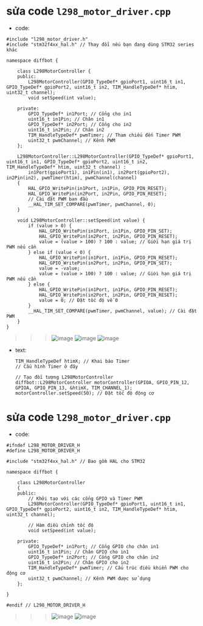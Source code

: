 # sửa code ```l298_motor_driver.cpp```
* code:
```
#include "l298_motor_driver.h"
#include "stm32f4xx_hal.h" // Thay đổi nếu bạn đang dùng STM32 series khác

namespace diffbot {

    class L298MotorController {
    public:
        L298MotorController(GPIO_TypeDef* gpioPort1, uint16_t in1, GPIO_TypeDef* gpioPort2, uint16_t in2, TIM_HandleTypeDef* htim, uint32_t channel);
        void setSpeed(int value);

    private:
        GPIO_TypeDef* in1Port; // Cổng cho in1
        uint16_t in1Pin; // Chân in1
        GPIO_TypeDef* in2Port; // Cổng cho in2
        uint16_t in2Pin; // Chân in2
        TIM_HandleTypeDef* pwmTimer; // Tham chiếu đến Timer PWM
        uint32_t pwmChannel; // Kênh PWM
    };

    L298MotorController::L298MotorController(GPIO_TypeDef* gpioPort1, uint16_t in1, GPIO_TypeDef* gpioPort2, uint16_t in2, TIM_HandleTypeDef* htim, uint32_t channel) :
        in1Port(gpioPort1), in1Pin(in1), in2Port(gpioPort2), in2Pin(in2), pwmTimer(htim), pwmChannel(channel) 
    {
        HAL_GPIO_WritePin(in1Port, in1Pin, GPIO_PIN_RESET);
        HAL_GPIO_WritePin(in2Port, in2Pin, GPIO_PIN_RESET);
        // Cài đặt PWM ban đầu
        __HAL_TIM_SET_COMPARE(pwmTimer, pwmChannel, 0);
    }

    void L298MotorController::setSpeed(int value) {
        if (value > 0) {
            HAL_GPIO_WritePin(in1Port, in1Pin, GPIO_PIN_SET);
            HAL_GPIO_WritePin(in2Port, in2Pin, GPIO_PIN_RESET);
            value = (value > 100) ? 100 : value; // Giới hạn giá trị PWM nếu cần
        } else if (value < 0) {
            HAL_GPIO_WritePin(in1Port, in1Pin, GPIO_PIN_RESET);
            HAL_GPIO_WritePin(in2Port, in2Pin, GPIO_PIN_SET);
            value = -value; 
            value = (value > 100) ? 100 : value; // Giới hạn giá trị PWM nếu cần
        } else {
            HAL_GPIO_WritePin(in1Port, in1Pin, GPIO_PIN_RESET);
            HAL_GPIO_WritePin(in2Port, in2Pin, GPIO_PIN_RESET); 
            value = 0; // Đặt tốc độ về 0
        }
        __HAL_TIM_SET_COMPARE(pwmTimer, pwmChannel, value); // Cài đặt PWM
    }
}
```
>>> ![image](https://github.com/user-attachments/assets/21ed5758-7ebf-4be7-9516-6ca96eecf237)
>>> ![image](https://github.com/user-attachments/assets/7908d37d-dcf5-4437-be53-a11286cb0f5a)
>>> ![image](https://github.com/user-attachments/assets/19737a16-5718-424c-ab37-5bc0d416a6a9)

* text:
    ```
    TIM_HandleTypeDef htimX; // Khai báo Timer
    // Cấu hình Timer ở đây
    
    // Tạo đối tượng L298MotorController
    diffbot::L298MotorController motorController(GPIOA, GPIO_PIN_12, GPIOA, GPIO_PIN_13, &htimX, TIM_CHANNEL_1);
    motorController.setSpeed(50); // Đặt tốc độ động cơ
    ```

# sửa code ```l298_motor_driver.cpp```
* code:
```
#ifndef L298_MOTOR_DRIVER_H
#define L298_MOTOR_DRIVER_H

#include "stm32f4xx_hal.h" // Bao gồm HAL cho STM32

namespace diffbot {

    class L298MotorController 
    {
    public:
        // Khởi tạo với các cổng GPIO và Timer PWM
        L298MotorController(GPIO_TypeDef* gpioPort1, uint16_t in1, GPIO_TypeDef* gpioPort2, uint16_t in2, TIM_HandleTypeDef* htim, uint32_t channel);

        // Hàm điều chỉnh tốc độ
        void setSpeed(int value);

    private:
        GPIO_TypeDef* in1Port; // Cổng GPIO cho chân in1
        uint16_t in1Pin; // Chân GPIO cho in1
        GPIO_TypeDef* in2Port; // Cổng GPIO cho chân in2
        uint16_t in2Pin; // Chân GPIO cho in2
        TIM_HandleTypeDef* pwmTimer; // Cấu trúc điều khiển PWM cho động cơ
        uint32_t pwmChannel; // Kênh PWM được sử dụng
    };

} 

#endif // L298_MOTOR_DRIVER_H
```
>>> ![image](https://github.com/user-attachments/assets/1cbacd05-788e-4838-923d-a1d5a0dd1f15)
>>> ![image](https://github.com/user-attachments/assets/fd8e19bb-5997-4d5e-a91f-354d83ad87fc)

